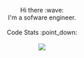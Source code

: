<p align="center">
    Hi there :wave:
    <br>I'm a sofware engineer. 
    <br><br>Code Stats :point_down: </a>
  </samp>
   <br><br>
   <img align="center" src="https://github-readme-stats.vercel.app/api?username=rhuancoder&count_private=true&show_icons=true&title_color=79ff97&icon_color=2873F8&text_color=ffffff&bg_color=151515&hide=contribs" />
</p>
